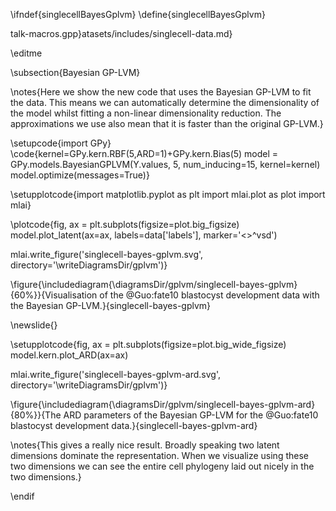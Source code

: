 \ifndef{singlecellBayesGplvm}
\define{singlecellBayesGplvm}

talk-macros.gpp}atasets/includes/singlecell-data.md}

\editme

\subsection{Bayesian GP-LVM}


\notes{Here we show the new code that uses the Bayesian GP-LVM to fit the data. This means we can automatically determine the dimensionality of the model whilst fitting a non-linear dimensionality reduction. The approximations we use also mean that it is faster than the original GP-LVM.}

\setupcode{import GPy}
\code{kernel=GPy.kern.RBF(5,ARD=1)+GPy.kern.Bias(5)
model = GPy.models.BayesianGPLVM(Y.values, 5, num_inducing=15, kernel=kernel)
model.optimize(messages=True)}

\setupplotcode{import matplotlib.pyplot as plt
import mlai.plot as plot
import mlai}

\plotcode{fig, ax = plt.subplots(figsize=plot.big_figsize)
model.plot_latent(ax=ax, labels=data['labels'], marker='<>^vsd')

mlai.write_figure('singlecell-bayes-gplvm.svg', directory='\writeDiagramsDir/gplvm')}

\figure{\includediagram{\diagramsDir/gplvm/singlecell-bayes-gplvm}{60%}}{Visualisation of the @Guo:fate10 blastocyst development data with the Bayesian GP-LVM.}{singlecell-bayes-gplvm}

\newslide{}

\setupplotcode{fig, ax = plt.subplots(figsize=plot.big_wide_figsize)
model.kern.plot_ARD(ax=ax)

mlai.write_figure('singlecell-bayes-gplvm-ard.svg', directory='\writeDiagramsDir/gplvm')}

\figure{\includediagram{\diagramsDir/gplvm/singlecell-bayes-gplvm-ard}{80%}}{The ARD parameters of the Bayesian GP-LVM for the @Guo:fate10 blastocyst development data.}{singlecell-bayes-gplvm-ard}

\notes{This gives a really nice result. Broadly speaking two latent dimensions dominate the representation. When we visualize using these two dimensions we can see the entire cell phylogeny laid out nicely in the two dimensions.}


\endif

